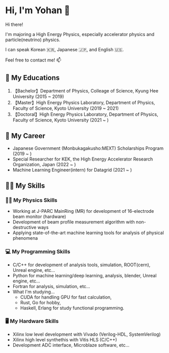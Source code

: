 # Hi, I'm Yohan 🙌
Hi there!

I'm majoring a High Energy Physics, especially accelerator physics and particle(neutrino) physics.

I can speak Korean 🇰🇷, Japanese 🇯🇵, and English 🇺🇸.

Feel free to contact me! 📫

## 🏫 My Educations 
1. 【Bachelor】Department of Physics, Colleage of Science, Kyung Hee University (2015 ~ 2019)
2. 【Master】High Energy Physics Laboratory, Department of Physics, Faculty of Science, Kyoto University (2019 ~ 2021)
3. 【Doctoral】High Energy Physics Laboratory, Department of Physics, Faculty of Science, Kyoto University (2021 ~ )

## 💼 My Career 
- Japanese Government (Monbukagakusho:MEXT) Scholarships Program (2019 ~ )
- Special Researcher for KEK, the High Energy Accelerator Research Organization, Japan (2022 ~ )
- Machine Learning Engineer(intern) for Datagrid (2021 ~ )

## 👨‍🎓 My Skills

### 👨‍🔬 My Physics Skills
- Working at J-PARC MainRing (MR) for development of 16-electrode beam monitor (hardware)
- Development of beam profile measurement algorithm with non-destructive ways
- Applying state-of-the-art machine learning tools for analysis of physical phenomena

### 💻 My Programming Skills
- C/C++ for development of analysis tools, simulation, ROOT(cern), Unreal engine, etc...
- Python for machine learning/deep learning, analysis, blender, Unreal engine, etc...
- Fortran for analysis, simulation, etc...
- What I'm studying...
  - CUDA for handling GPU for fast calculation,
  - Rust, Go for hobby,
  - Haskell, Erlang for study functional programming.

### 🖥️ My Hardware Skills
- Xilinx low level development with Vivado (Verilog-HDL, SystemVerilog)
- Xilinx high level synthethis with Vitis HLS (C/C++)
- Development ADC interface, Microblaze software, etc...
